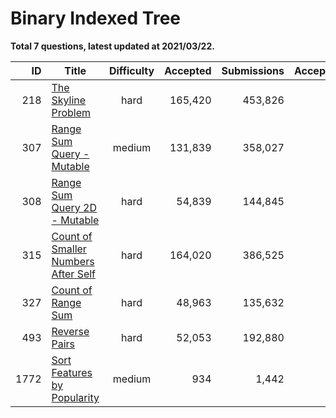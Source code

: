 # Binary Indexed Tree

**Total 7 questions, latest updated at 2021/03/22.**

| ID |                                                 Title                                                  |Difficulty|Accepted|Submissions|Acceptance|
|---:|--------------------------------------------------------------------------------------------------------|:--------:|-------:|----------:|---------:|
| 218|[The Skyline Problem](https://leetcode.com/problems/the-skyline-problem)                                |   hard   | 165,420|    453,826|       36%|
| 307|[Range Sum Query - Mutable](https://leetcode.com/problems/range-sum-query-mutable)                      |  medium  | 131,839|    358,027|       37%|
| 308|[Range Sum Query 2D - Mutable](https://leetcode.com/problems/range-sum-query-2d-mutable)                |   hard   |  54,839|    144,845|       38%|
| 315|[Count of Smaller Numbers After Self](https://leetcode.com/problems/count-of-smaller-numbers-after-self)|   hard   | 164,020|    386,525|       42%|
| 327|[Count of Range Sum](https://leetcode.com/problems/count-of-range-sum)                                  |   hard   |  48,963|    135,632|       36%|
| 493|[Reverse Pairs](https://leetcode.com/problems/reverse-pairs)                                            |   hard   |  52,053|    192,880|       27%|
|1772|[Sort Features by Popularity](https://leetcode.com/problems/sort-features-by-popularity)                |  medium  |     934|      1,442|       65%|


